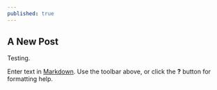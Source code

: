 ```yaml
---
published: true
---
```



## A New Post

Testing.

Enter text in [Markdown](http://daringfireball.net/projects/markdown/). Use the toolbar above, or click the **?** button for formatting help.
